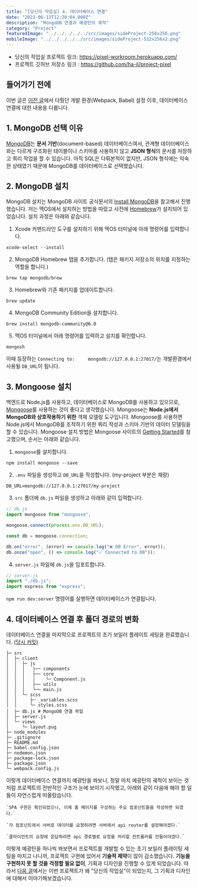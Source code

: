 ```yaml
---
title: "[당신의 작업실] 4. 데이터베이스 연결"
date: "2023-06-13T12:20:04.000Z"
description: "MongoDB 연결과 예광탄의 궤적"
category: "Project"
featuredImage: "../../../../../src/images/sideProject-256x256.png"
mobileImage: "../../../../../src/images/sideProject-512x256x2.png"
---
```

- 당신의 작업실 프로젝트 링크: https://pixel-workroom.herokuapp.com/
- 프로젝트 깃허브 저장소 링크 : https://github.com/ha-il/project-pixel

## 들어가기 전에

이번 글은 [이전 글](https://ha-il.github.io/side-project/project-pixel/3-boiler-plate/)에서 다뤘던 개발 환경(Webpack, Babel) 설정 이후, 데이터베이스 연결에 대한 내용을 다룹니다.

## 1. MongoDB 선택 이유

[MongoDB](https://www.mongodb.com/)는 **문서 기반**(document-based) 데이터베이스여서, 관계형 데이터베이스와는 다르게 구조화된 테이블이나 스키마를 사용하지 않고 **JSON 형식**의 문서를 저장하고 쿼리 작업을 할 수 있습니다. 아직 SQL은 다뤄본적이 없지만, JSON 형식에는 익숙한 상태였기 때문에 MongoDB를 데이터베이스로 선택했습니다.

## 2. MongoDB 설치

MongoDB 설치는 MongoDB 사이트 공식문서의 [Install MongoDB](https://www.mongodb.com/docs/manual/installation/)을 참고해서 진행했습니다. 저는 맥OS에서 설치하는 방법을 따랐고 사전에 [Homebrew](https://brew.sh/index_ko)가 설치되어 있었습니다. 설치 과정은 아래와 같습니다.

1. Xcode 커맨드라인 도구를 설치하기 위해 맥OS 터미널에 아래 명령어를 입력합니다.
```
xcode-select --install
```

2. MongoDB Homebrew 탭을 추가합니다. (탭은 패키지 저장소의 위치를 지정하는 역할을 합니다.)
```
brew tap mongodb/brew
```

3. Homebrew와 기존 패키지를 업데이트합니다.
```
brew update
```

4. MongoDB Community Edition을 설치합니다.
```
brew install mongodb-community@6.0
```

5. 맥OS 터미널에서 아래 명령어를 입력하고 설치를 확인합니다.
```
mongosh
```

이때 등장하는 `Connecting to:		mongodb://127.0.0.1:27017/`는 개발환경에서 사용될 `DB_URL`이 됩니다.

## 3. Mongoose 설치

백엔드로 Node.js를 사용하고, 데이터베이스로 MongoDB를 사용하고 있으므로, [Mongoose](https://nomadcoders.co/wetube/lectures/2671)를 사용하는 것이 좋다고 생각했습니다. Mongoose는 **Node.js에서 MongoDB와 상호작용하기 위한** 객체 모델링 도구입니다. Mongoose를 사용하면 Node.js에서 MongoDB를 조작하기 위한 쿼리 작성과 스키마 기반의 데이터 모델링을 할 수 있습니다. Mongoose 설치 방법은 Mongoose 사이트의 [Getting Started](https://mongoosejs.com/docs/index.html)를 참고했으며, 순서는 아래와 같습니다.

1. `mongoose`를 설치합니다.
```
npm install mongoose --save
```
2. `.env` 파일을 생성하고 `DB_URL`을 작성합니다. (my-project 부분은 재량)
```
DB_URL=mongodb://127.0.0.1:27017/my-project
```

3. `src` 폴더에 `db.js` 파일을 생성하고 아래와 같이 입력합니다.
```javascript
// db.js
import mongoose from "mongoose";

mongoose.connect(process.env.DB_URL);

const db = mongoose.connection;

db.on("error", (error) => console.log("❌ DB Error", error));
db.once("open", () => console.log("✅ Connected to DB"));
```

4. `server.js` 파일에 `db.js`을 임포트합니다.
```javascript
// server.js
import "./db.js";
import express from "express";
```

`npm run dev:server` 명령어를 실행하면 데이터베이스가 연결됩니다.

## 4. 데이터베이스 연결 후 폴더 경로의 변화

데이터베이스 연결을 마지막으로 프로젝트의 초기 보일러 플레이트 세팅을 완료했습니다. [(당시 커밋)](https://github.com/ha-il/project-pixel/tree/09dd9640ad96b99e9ef52168313972a8676c9e52)

```
├─ src
│  ├─ client
│  │  ├─ js
│  │  │   ├── components 
│  │  │   ├── core 
│  │  │   │    └─ Component.js 
│  │  │   ├── utils 
│  │  │   └── main.js
│  │  └─ scss
│  │     ├─ _variables.scss
│  │     └─ styles.scss
│  ├─ db.js # MongoDB 연결 파일
│  ├─ server.js
│  └─ views
│     └─ layout.pug
├─ node_modules
├─ .gitignore
├─ README.md
├─ babel.config.json 
├─ nodemon.json 
├─ package-lock.json
├─ package.json
└─ webpack.config.js 

```
이렇게 데이터베이스 연결까지 예광탄을 쏴보니, 정말 마치 예광탄의 궤적이 보이는 것처럼 프로젝트의 전반적인 구조가 눈에 보이기 시작했고, 아래와 같이 다음에 해야 할 일들이 자연스럽게 떠올랐습니다.

```
`SPA 구현은 확인되었으니, 이제 홈 페이지를 구성하는 주요 컴포넌트들을 작성하면 되겠다.`

`각 컴포넌트에서 서버로 데이터를 요청하려면 서버에서 api router를 설정해야겠다.`

`클라이언트의 요청에 응답하려면 api 경로별로 요청을 처리할 컨트롤러를 만들어야겠다.`
```

이렇게 예광탄을 하나씩 쏴보면서 프로젝트를 개발할 수 있는 초기 보일러 플레이팅 세팅을 마치고 나니까, 프로젝트 구현에 있어서 **기술적 제약**이 많이 감소했습니다. **기능을 구현하지 못 할 것을 걱정할 필요 없이**, 기획과 디자인을 진행할 수 있게 되었습니다. 따라서 [다음 글](https://ha-il.github.io/side-project/project-pixel/5-plan-and-design)에서는 이번 프로젝트가 왜 "당신의 작업실"이 되었는지, 그 기획과 디자인에 대해서 이야기해보겠습니다.